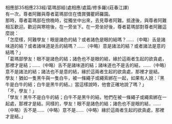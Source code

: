 相應部35相應233經/葛瑪部經(處相應/處篇/修多羅)(莊春江譯)  
有一次，尊者阿難與尊者葛瑪部住在憍賞彌瞿師羅園。  
那時，尊者葛瑪部在傍晚時，從獨坐中出來，去見尊者阿難。抵達後，與尊者阿難相互歡迎。歡迎與寒暄後，在一旁坐下。在一旁坐好後，尊者葛瑪部對尊者阿難這麼說：  
「怎麼樣，阿難學友！眼是諸色的結？或者諸色是眼的結嗎？……（中略）舌是諸味道的結？或者諸味道是舌的結嗎？……（中略）意是諸法的結？或者諸法是意的結嗎？」  
「葛瑪部學友！眼不是諸色的結；諸色也不是眼的結，緣於這兩者生起的欲貪處，那裡才是結；……（中略）舌不是諸味道的結；諸味道也不是舌的結，……（中略）意不是諸法的結；諸法也不是意的結，緣於這兩者生起的欲貪處，那裡才是結。  
學友！猶如一隻黑牛與一隻白牛，被一條繩子或繩索綁在一起，如果有人說：『黑牛是白牛的結；白牛是黑牛的結。』當這樣說時，他會正確地說了嗎？」  
「不，學友！」  
「學友！黑牛不是白牛的結；白牛不是黑牛的結，牠們在被一條繩子或繩索綁在一起處，那裡才是結。同樣的，學友！眼不是諸色的結；諸色也不是眼的結，……（中略）舌不是……（中略）意不是……（中略）緣於這兩者生起的欲貪處，那裡才是結。」  
  
  
